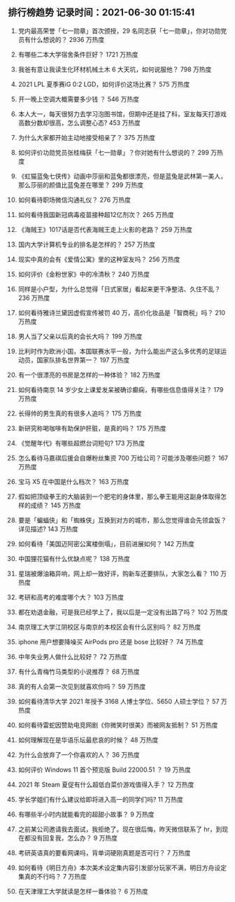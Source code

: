 
## 排行榜趋势 记录时间：2021-06-30 01:15:41
  
  1. 党内最高荣誉「七一勋章」首次颁授，29 名同志获「七一勋章」，你对功勋党员有什么想说的？ 2936 万热度
    
  2. 有哪些二本大学宿舍条件巨好？ 1721 万热度
    
  3. 我爸有意让我读生化环材机械土木 6 大天坑，如何说服他？ 798 万热度
    
  4. 2021 LPL 夏季赛iG 0:2 LGD，如何评价这场比赛？ 575 万热度
    
  5. 开一晚上空调大概需要多少钱 ？ 546 万热度
    
  6. 本人大一，每天很努力去学习泡图书馆，但期中还是挂了科，室友每天打游戏高数分数却很高，怎么调整心态? 453 万热度
    
  7. 为什么大家都开始主动地接受相亲了？ 375 万热度
    
  8. 如何评价功勋党员张桂梅获「七一勋章」？你对她有什么想说的？ 299 万热度
    
  9. 《虹猫蓝兔七侠传》动画中莎丽和蓝兔都很漂亮，但是蓝兔是武林第一美人，那么莎丽的颜值比蓝兔差在哪里？ 299 万热度
    
  10. 如何看待职场微信沟通礼仪？ 276 万热度
    
  11. 如何看待我国新冠病毒疫苗接种超12亿剂次？ 265 万热度
    
  12. 《海贼王》1017话是否代表海贼王走上火影的老路？ 259 万热度
    
  13. 国内大学计算机专业的排名是怎样的？ 257 万热度
    
  14. 现实中真的会有《爱情公寓》里的这种室友吗？ 256 万热度
    
  15. 如何评价《金粉世家》中的冷清秋？ 240 万热度
    
  16. 同样是小户型，为什么总觉得「日式家居」看起来更干净整洁、久住不乱？ 236 万热度
    
  17. 如何看待雅诗兰黛因虚假宣传被罚 40 万，高价化妆品是「智商税」吗？ 210 万热度
    
  18. 男人当了父亲以后真的会长大吗？ 199 万热度
    
  19. 比利时作为欧洲小国，本国联赛水平一般，为什么能出产这么多优秀的足球运动员，国家队排名世界第一？ 197 万热度
    
  20. 有一个很漂亮的书房是怎样的一种体验？ 182 万热度
    
  21. 如何看待南京 14 岁少女上课爱发呆被确诊癫痫，有哪些信息值得关注？ 179 万热度
    
  22. 长得帅的男生真的有很多人追吗？ 175 万热度
    
  23. 新研究称喝咖啡有助保护肝脏，是真的吗？ 175 万热度
    
  24. 《觉醒年代》有哪些超燃台词短句? 173 万热度
    
  25. 怎么看待马嘉祺后援会自爆粉丝集资 700 万给公司？可能涉及哪些问题？ 167 万热度
    
  26. 宝马 X5 在中国是什么档次？ 163 万热度
    
  27. 假如把顶级拳王的大脑装到一个肥宅的身体里，那么拳王能用这副身体取得怎样的成绩？ 145 万热度
    
  28. 要是「蝙蝠侠」和「蜘蛛侠」互换到对方的城市，那么您觉得谁会先领盒饭？详见描述? 143 万热度
    
  29. 如何看待「美国迈阿密公寓楼倒塌」，目前进展如何？ 142 万热度
    
  30. 中国狸花猫有什么优缺点呢？ 138 万热度
    
  31. 星瑞被爆油箱异响，网上却一致好评，购新车还要排队，大家怎么看？ 110 万热度
    
  32. 考研和高考的难度哪个大？ 103 万热度
    
  33. 都在劝退金融，可是我已经学上了，我以后是一定没有出路了吗？ 102 万热度
    
  34. 南京理工大学江阴校区与南京的本校区会有什么区别吗？ 82 万热度
    
  35. iphone 用户想要降噪买 AirPods pro 还是 bose 比较好？ 74 万热度
    
  36. 中年失业男人做什么比较好？ 72 万热度
    
  37. 有什么青梅竹马类型的小说推荐？ 68 万热度
    
  38. 真的有人会第一次见到就喜欢你吗？ 59 万热度
    
  39. 如何看待清华大学 2021 年授予 3168 人博士学位、5650 人硕士学位？ 57 万热度
    
  40. 如何看待雷蛇因赞助电竞网剧《你微笑时很美》而被网友抵制？ 51 万热度
    
  41. 如何理解现在是华语乐坛最悲哀的时候？ 48 万热度
    
  42. 为什么会放弃了一个你喜欢的人？ 36 万热度
    
  43. 如何评价 Windows 11 首个预览版 Build 22000.51 ？ 19 万热度
    
  44. 2021 年 Steam 夏促有什么超低白菜价游戏值得入手？ 12 万热度
    
  45. 学长学姐们有什么建议给即将进入高一的同学们吗? 11 万热度
    
  46. 有哪些半小时内就能看完的超甜小故事？ 9 万热度
    
  47. 之前某公司邀请我去面试，我拒绝了。现在很后悔，昨天微信联系了 hr，到现在都没有回复我，怎么办？ 9 万热度
    
  48. 考研英语真的要看网课吗，背单词硬刚真题是否可行？ 7 万热度
    
  49. 如何看待《明日方舟》本次美术设定集内容引发部分玩家不满，明日方舟设定集真的不行吗？ 7 万热度
    
  50. 在天津理工大学就读是怎样一番体验？ 6 万热度
    
